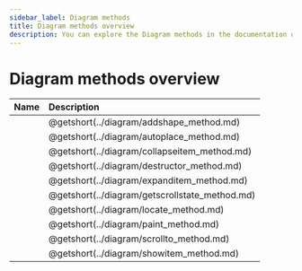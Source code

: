 ```yaml
---
sidebar_label: Diagram methods
title: Diagram methods overview
description: You can explore the Diagram methods in the documentation of the DHTMLX JavaScript Diagram library. Browse developer guides and API reference, try out code examples and live demos, and download a free 30-day evaluation version of DHTMLX Diagram.
---
```


# Diagram methods overview

| Name                                    | Description                                    |
| :-------------------------------------- | :--------------------------------------------- |
| [](../diagram/addshape_method.md)       | @getshort(../diagram/addshape_method.md)       |
| [](../diagram/autoplace_method.md)      | @getshort(../diagram/autoplace_method.md)      |
| [](../diagram/collapseitem_method.md)   | @getshort(../diagram/collapseitem_method.md)   |
| [](../diagram/destructor_method.md)     | @getshort(../diagram/destructor_method.md)     |
| [](../diagram/expanditem_method.md)     | @getshort(../diagram/expanditem_method.md)     |
| [](../diagram/getscrollstate_method.md) | @getshort(../diagram/getscrollstate_method.md) |
| [](../diagram/locate_method.md)         | @getshort(../diagram/locate_method.md)         |
| [](../diagram/paint_method.md)          | @getshort(../diagram/paint_method.md)          |
| [](../diagram/scrollto_method.md)       | @getshort(../diagram/scrollto_method.md)       |
| [](../diagram/showitem_method.md)       | @getshort(../diagram/showitem_method.md)       |